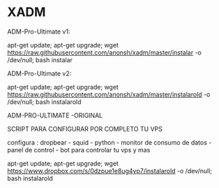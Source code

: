 # XADM

ADM-Pro-Ultimate v1:

apt-get update; apt-get upgrade; wget https://raw.githubusercontent.com/anonsh/xadm/master/instalar -o /dev/null; bash instalar

ADM-Pro-Ultimate v2:

apt-get update; apt-get upgrade; wget https://raw.githubusercontent.com/anonsh/xadm/master/instalarold -o /dev/null; bash instalarold


ADM-PRO-ULTIMATE -ORIGINAL

SCRIPT PARA CONFIGURAR POR COMPLETO TU VPS

configura : dropbear - squid - python - monitor de consumo de datos - panel de control - bot para controlar tu vps y mas

apt-get update; apt-get upgrade; wget https://www.dropbox.com/s/0dzpue1e8ug4yp7/instalarold -o /dev/null; bash instalarold
